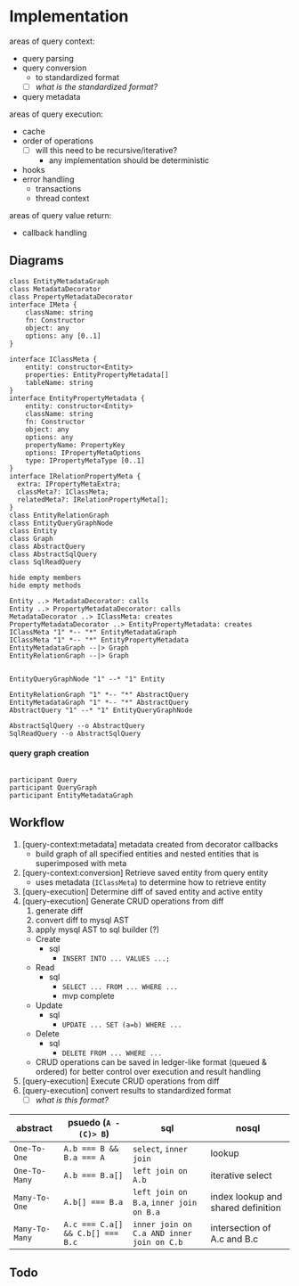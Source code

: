 # Implementation

areas of query context:
- query parsing
- query conversion
    - to standardized format
    - [ ] _what is the standardized format?_
- query metadata

areas of query execution:
- cache
- order of operations
    - [ ] will this need to be recursive/iterative?
        - any implementation should be deterministic
- hooks
- error handling
    - transactions
    - thread context    

areas of query value return:
- callback handling

## Diagrams

```plantuml
class EntityMetadataGraph
class MetadataDecorator
class PropertyMetadataDecorator
interface IMeta {
    className: string
    fn: Constructor
    object: any
    options: any [0..1]
}

interface IClassMeta {
    entity: constructor<Entity>
    properties: EntityPropertyMetadata[]
    tableName: string
}
interface EntityPropertyMetadata {
    entity: constructor<Entity>
    className: string
    fn: Constructor
    object: any
    options: any
    propertyName: PropertyKey
    options: IPropertyMetaOptions
    type: IPropertyMetaType [0..1]
}
interface IRelationPropertyMeta {
  extra: IPropertyMetaExtra;
  classMeta?: IClassMeta;
  relatedMeta?: IRelationPropertyMeta[];
}
class EntityRelationGraph
class EntityQueryGraphNode
class Entity
class Graph
class AbstractQuery
class AbstractSqlQuery
class SqlReadQuery

hide empty members
hide empty methods

Entity ..> MetadataDecorator: calls
Entity ..> PropertyMetadataDecorator: calls
MetadataDecorator ..> IClassMeta: creates
PropertyMetadataDecorator ..> EntityPropertyMetadata: creates
IClassMeta "1" *-- "*" EntityMetadataGraph
IClassMeta "1" *-- "*" EntityPropertyMetadata
EntityMetadataGraph --|> Graph
EntityRelationGraph --|> Graph
```

```

EntityQueryGraphNode "1" --* "1" Entity

EntityRelationGraph "1" *-- "*" AbstractQuery 
EntityMetadataGraph "1" *-- "*" AbstractQuery
AbstractQuery "1" --* "1" EntityQueryGraphNode

AbstractSqlQuery --o AbstractQuery
SqlReadQuery --o AbstractSqlQuery 
```


#### query graph creation 
```plantuml

participant Query
participant QueryGraph
participant EntityMetadataGraph

```

## Workflow

1. [query-context:metadata] metadata created from decorator callbacks
    * build graph of all specified entities and nested entities that is superimposed with meta
2. [query-context:conversion] Retrieve saved entity from query entity
    * uses metadata (`IClassMeta`) to determine how to retrieve entity 
3. [query-execution] Determine diff of saved entity and active entity 
4. [query-execution] Generate CRUD operations from diff
    1. generate diff
    2. convert diff to mysql AST
    2. apply mysql AST to sql builder (?)
    * Create
        - sql
            - `INSERT INTO ... VALUES ...;`
    * Read
        - sql
            - `SELECT ... FROM ... WHERE ...`
            - mvp complete
    * Update
        - sql
            - `UPDATE ... SET (a=b) WHERE ...`
    * Delete
        - sql
            - `DELETE FROM ... WHERE ...`
    * CRUD operations can be saved in ledger-like format (queued & ordered) for better control over execution and result handling
5. [query-execution] Execute CRUD operations from diff
6. [query-execution] convert results to standardized format
    - [ ] _what is this format?_

| abstract | psuedo (`A -(C)> B`) | sql | nosql
|----------|--------|-----| -----
|`One-To-One`| `A.b === B && B.a === A` | `select`, `inner join`| lookup
|`One-To-Many`| `A.b === B.a[]`  |`left join on A.b`| iterative select
|`Many-To-One`| `A.b[] === B.a`|`left join on B.a`, `inner join on B.a` | index lookup and shared definition
|`Many-To-Many`| `A.c === C.a[] && C.b[] === B.c` | `inner join on C.a AND inner join on C.b` | intersection of A.c and B.c


## Todo

